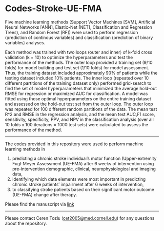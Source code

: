 # Codes-Stroke-UE-FMA

Five machine learning methods (Support Vector Machines [SVM], Artificial Neural Networks [ANN], Elastic-Net [NET], Classification and Regression Trees), and Random Forest [RF]) were used to perform regression (prediction of continous variables) and classification (prediction of binary variables) analyses.

Each method was trained with two loops (outer and inner) of k-fold cross validation (k = 10) to optimize the hyperparameters and test the performance of the methods. The outer loop provided a training set (9/10 folds) for model building and test set (1/10 folds) for model assessment. Thus, the training dataset included approximately 90% of patients while the testing dataset included 10% patients. The inner loop (repeated over 10 different partitions of the training dataset only) performed grid-search to find the set of model hyperparameters that minimized the average hold-out RMSE for regression or maximized AUC for classification. A model was fitted using those optimal hyperparameters on the entire training dataset and assessed on the hold-out test set from the outer loop. The outer loop was repeated for 100 different random partitions of the data. The mean test R^2 and RMSE in the regression analysis, and the mean test AUC,F1 score, sensitivity, specificity, PPV, and NPV in the classification analysis (over all 10 folds x 100 iterations = 1000 test sets) were calculated to assess the performance of the method.

---

The codes provided in this repository were used to perform machine learning methods in 
1. predicting a chronic stroke individual’s motor function (Upper-extremity Fugl-Meyer Assessment (UE-FMA) after 6 weeks of intervention using pre-intervention demographic, clinical, neurophysiological and imaging data,
2. identifying which data elements were most important in predicting chronic stroke patients’ impairment after 6 weeks of intervention,
3. to classifying stroke patients based on their significant motor outcome (UE-FMA) change after therapy. 

Please find the manuscript via [link](https://www.biorxiv.org/content/10.1101/457416v1 ) 

---

Please contact Ceren Tozlu (cet2005@med.cornell.edu) for any questions about the repository.



